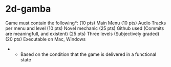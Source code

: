# 2d-gamba

Game must contain the following*:
(10 pts) Main Menu
(10 pts) Audio Tracks per menu and level
(10 pts) Novel mechanic
(25 pts) Github used (Commits are meaningfull, and existent)
(25 pts) Three levels (Subjectively graded)
(20 pts) Executable on Mac, Windows

* - Based on the condition that the game is delivered in a functional state
